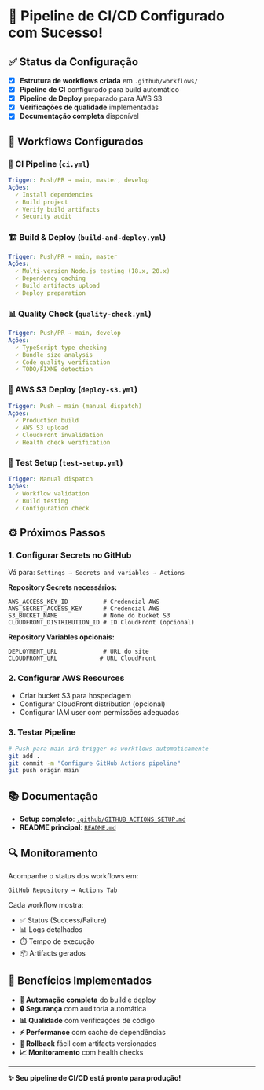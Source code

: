# 🚀 Pipeline de CI/CD Configurado com Sucesso!

## ✅ Status da Configuração

- [x] **Estrutura de workflows criada** em `.github/workflows/`
- [x] **Pipeline de CI** configurado para build automático
- [x] **Pipeline de Deploy** preparado para AWS S3
- [x] **Verificações de qualidade** implementadas
- [x] **Documentação completa** disponível

## 📁 Workflows Configurados

### 🔄 CI Pipeline (`ci.yml`)
```yaml
Trigger: Push/PR → main, master, develop
Ações: 
  ✓ Install dependencies
  ✓ Build project  
  ✓ Verify build artifacts
  ✓ Security audit
```

### 🏗️ Build & Deploy (`build-and-deploy.yml`) 
```yaml
Trigger: Push/PR → main, master
Ações:
  ✓ Multi-version Node.js testing (18.x, 20.x)
  ✓ Dependency caching
  ✓ Build artifacts upload
  ✓ Deploy preparation
```

### 📊 Quality Check (`quality-check.yml`)
```yaml
Trigger: Push/PR → main, develop  
Ações:
  ✓ TypeScript type checking
  ✓ Bundle size analysis
  ✓ Code quality verification
  ✓ TODO/FIXME detection
```

### 🚀 AWS S3 Deploy (`deploy-s3.yml`)
```yaml
Trigger: Push → main (manual dispatch)
Ações:
  ✓ Production build
  ✓ AWS S3 upload
  ✓ CloudFront invalidation
  ✓ Health check verification
```

### 🧪 Test Setup (`test-setup.yml`)
```yaml
Trigger: Manual dispatch
Ações:
  ✓ Workflow validation
  ✓ Build testing
  ✓ Configuration check
```

## ⚙️ Próximos Passos

### 1. Configurar Secrets no GitHub
Vá para: `Settings → Secrets and variables → Actions`

**Repository Secrets necessários:**
```
AWS_ACCESS_KEY_ID          # Credencial AWS
AWS_SECRET_ACCESS_KEY      # Credencial AWS  
S3_BUCKET_NAME             # Nome do bucket S3
CLOUDFRONT_DISTRIBUTION_ID # ID CloudFront (opcional)
```

**Repository Variables opcionais:**
```
DEPLOYMENT_URL             # URL do site
CLOUDFRONT_URL            # URL CloudFront
```

### 2. Configurar AWS Resources
- Criar bucket S3 para hospedagem
- Configurar CloudFront distribution (opcional)
- Configurar IAM user com permissões adequadas

### 3. Testar Pipeline
```bash
# Push para main irá trigger os workflows automaticamente
git add .
git commit -m "Configure GitHub Actions pipeline"
git push origin main
```

## 📚 Documentação

- **Setup completo**: [`.github/GITHUB_ACTIONS_SETUP.md`](.github/GITHUB_ACTIONS_SETUP.md)
- **README principal**: [`README.md`](README.md)

## 🔍 Monitoramento

Acompanhe o status dos workflows em:
```
GitHub Repository → Actions Tab
```

Cada workflow mostra:
- ✅ Status (Success/Failure)
- 📊 Logs detalhados  
- ⏱️ Tempo de execução
- 📦 Artifacts gerados

## 🎉 Benefícios Implementados

- **🤖 Automação completa** do build e deploy
- **🔒 Segurança** com auditoria automática
- **📊 Qualidade** com verificações de código
- **⚡ Performance** com cache de dependências
- **🔄 Rollback** fácil com artifacts versionados
- **📈 Monitoramento** com health checks

---

**✨ Seu pipeline de CI/CD está pronto para produção!**
